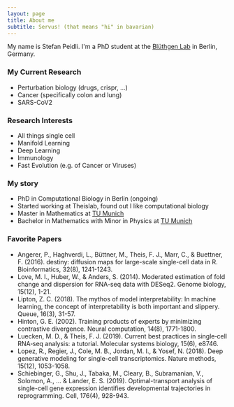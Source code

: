 ```yaml
---
layout: page
title: About me
subtitle: Servus! (that means "hi" in bavarian)
---
```


My name is Stefan Peidli. I'm a PhD student at the [Blüthgen Lab](https://www.sys-bio.net/) in Berlin, Germany.

### My Current Research
- Perturbation biology (drugs, crispr, ...)
- Cancer (specifically colon and lung)
- SARS-CoV2

### Research Interests
- All things single cell
- Manifold Learning
- Deep Learning
- Immunology
- Fast Evolution (e.g. of Cancer or Viruses)

### My story
- PhD in Computational Biology in Berlin (ongoing)
- Started working at Theislab, found out I like computational biology
- Master in Mathematics at [TU Munich](https://www.tum.de/en/)
- Bachelor in Mathematics with Minor in Physics at [TU Munich](https://www.tum.de/en/)

### Favorite Papers
- Angerer, P., Haghverdi, L., Büttner, M., Theis, F. J., Marr, C., & Buettner, F. (2016). destiny: diffusion maps for large-scale single-cell data in R. Bioinformatics, 32(8), 1241-1243.
- Love, M. I., Huber, W., & Anders, S. (2014). Moderated estimation of fold change and dispersion for RNA-seq data with DESeq2. Genome biology, 15(12), 1-21.
- Lipton, Z. C. (2018). The mythos of model interpretability: In machine learning, the concept of interpretability is both important and slippery. Queue, 16(3), 31-57.
- Hinton, G. E. (2002). Training products of experts by minimizing contrastive divergence. Neural computation, 14(8), 1771-1800.
- Luecken, M. D., & Theis, F. J. (2019). Current best practices in single‐cell RNA‐seq analysis: a tutorial. Molecular systems biology, 15(6), e8746.
- Lopez, R., Regier, J., Cole, M. B., Jordan, M. I., & Yosef, N. (2018). Deep generative modeling for single-cell transcriptomics. Nature methods, 15(12), 1053-1058.
- Schiebinger, G., Shu, J., Tabaka, M., Cleary, B., Subramanian, V., Solomon, A., ... & Lander, E. S. (2019). Optimal-transport analysis of single-cell gene expression identifies developmental trajectories in reprogramming. Cell, 176(4), 928-943.
